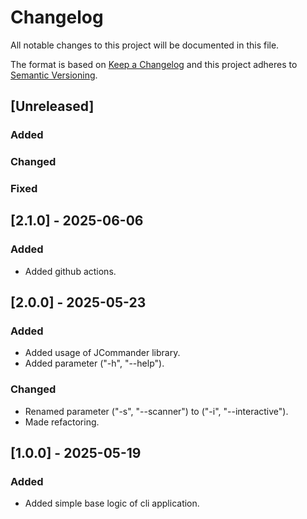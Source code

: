 # Changelog

All notable changes to this project will be documented in this file.
 
The format is based on [Keep a Changelog](http://keepachangelog.com/)
and this project adheres to [Semantic Versioning](http://semver.org/).
 
## [Unreleased]

### Added

### Changed

### Fixed

## [2.1.0] - 2025-06-06

### Added

- Added github actions.

## [2.0.0] - 2025-05-23

### Added

- Added usage of JCommander library.
- Added parameter ("-h", "--help").

### Changed

- Renamed parameter ("-s", "--scanner") to ("-i", "--interactive").
- Made refactoring.

## [1.0.0] - 2025-05-19

### Added

- Added simple base logic of cli application.
